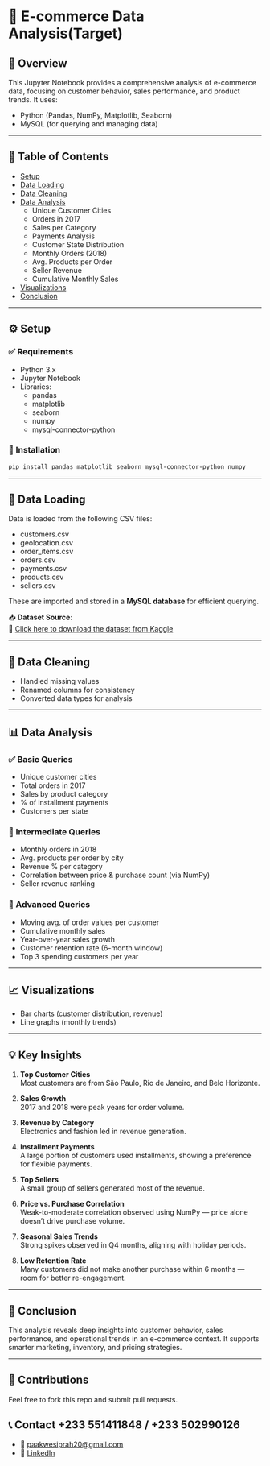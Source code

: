 # 🛒 E-commerce Data Analysis(Target)

## 📌 Overview
This Jupyter Notebook provides a comprehensive analysis of e-commerce data, focusing on customer behavior, sales performance, and product trends. It uses:

- Python (Pandas, NumPy, Matplotlib, Seaborn)
- MySQL (for querying and managing data)

---

## 🧱 Table of Contents
- [Setup](#setup)
- [Data Loading](#data-loading)
- [Data Cleaning](#data-cleaning)
- [Data Analysis](#data-analysis)
  - Unique Customer Cities
  - Orders in 2017
  - Sales per Category
  - Payments Analysis
  - Customer State Distribution
  - Monthly Orders (2018)
  - Avg. Products per Order
  - Seller Revenue
  - Cumulative Monthly Sales
- [Visualizations](#visualizations)
- [Conclusion](#conclusion)

---

## ⚙️ Setup

### ✅ Requirements
- Python 3.x
- Jupyter Notebook
- Libraries:
  - pandas
  - matplotlib
  - seaborn
  - numpy
  - mysql-connector-python

### 🧪 Installation
```bash
pip install pandas matplotlib seaborn mysql-connector-python numpy
```

---

## 📂 Data Loading
Data is loaded from the following CSV files:
- customers.csv
- geolocation.csv
- order_items.csv
- orders.csv
- payments.csv
- products.csv
- sellers.csv

These are imported and stored in a **MySQL database** for efficient querying.

📥 **Dataset Source**:  
🔗 [Click here to download the dataset from Kaggle](https://www.kaggle.com/datasets/devarajv88/target-dataset?select=products.csv)

---

## 🧹 Data Cleaning
- Handled missing values
- Renamed columns for consistency
- Converted data types for analysis

---

## 📊 Data Analysis

### ✅ Basic Queries
- Unique customer cities
- Total orders in 2017
- Sales by product category
- % of installment payments
- Customers per state

### 🔄 Intermediate Queries
- Monthly orders in 2018
- Avg. products per order by city
- Revenue % per category
- Correlation between price & purchase count (via NumPy)
- Seller revenue ranking

### 🚀 Advanced Queries
- Moving avg. of order values per customer
- Cumulative monthly sales
- Year-over-year sales growth
- Customer retention rate (6-month window)
- Top 3 spending customers per year

---

## 📈 Visualizations
- Bar charts (customer distribution, revenue)
- Line graphs (monthly trends)

---

## 💡 Key Insights

1. **Top Customer Cities**  
   Most customers are from São Paulo, Rio de Janeiro, and Belo Horizonte.

2. **Sales Growth**  
   2017 and 2018 were peak years for order volume.

3. **Revenue by Category**  
   Electronics and fashion led in revenue generation.

4. **Installment Payments**  
   A large portion of customers used installments, showing a preference for flexible payments.

5. **Top Sellers**  
   A small group of sellers generated most of the revenue.

6. **Price vs. Purchase Correlation**  
   Weak-to-moderate correlation observed using NumPy — price alone doesn’t drive purchase volume.

7. **Seasonal Sales Trends**  
   Strong spikes observed in Q4 months, aligning with holiday periods.

8. **Low Retention Rate**  
   Many customers did not make another purchase within 6 months — room for better re-engagement.

---

## 📌 Conclusion
This analysis reveals deep insights into customer behavior, sales performance, and operational trends in an e-commerce context. It supports smarter marketing, inventory, and pricing strategies.

---

## 🙌 Contributions
Feel free to fork this repo and submit pull requests.

## 📞 Contact +233 551411848 / +233 502990126
- 📧 paakwesiprah20@gmail.com
- 💼 [LinkedIn](https://linkedin.com/in/prince-paakwesi-prah/)

